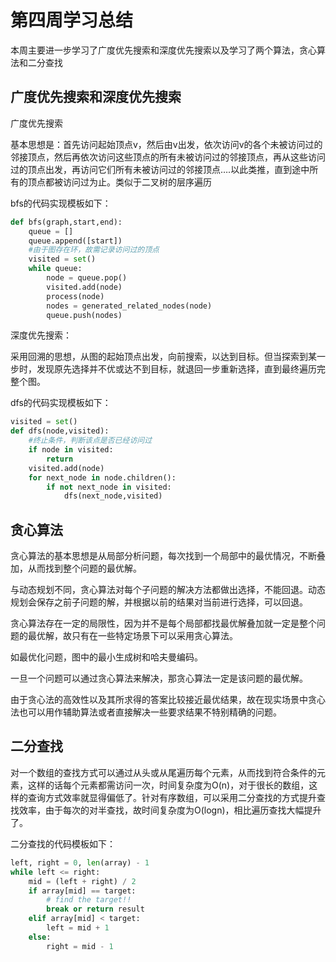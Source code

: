 # 第四周学习总结

本周主要进一步学习了广度优先搜索和深度优先搜索以及学习了两个算法，贪心算法和二分查找

## 广度优先搜索和深度优先搜索

广度优先搜索

基本思想是：首先访问起始顶点v，然后由v出发，依次访问v的各个未被访问过的邻接顶点，然后再依次访问这些顶点的所有未被访问过的邻接顶点，再从这些访问过的顶点出发，再访问它们所有未被访问过的邻接顶点….以此类推，直到途中所有的顶点都被访问过为止。类似于二叉树的层序遍历

bfs的代码实现模板如下：

```python
def bfs(graph,start,end):
    queue = []
    queue.append([start])
    #由于图存在环，故需记录访问过的顶点
    visited = set()
    while queue:
        node = queue.pop()
        visited.add(node)
        process(node)
        nodes = generated_related_nodes(node)
        queue.push(nodes)
```

深度优先搜索：

采用回溯的思想，从图的起始顶点出发，向前搜索，以达到目标。但当探索到某一步时，发现原先选择并不优或达不到目标，就退回一步重新选择，直到最终遍历完整个图。

dfs的代码实现模板如下：

```python
visited = set()
def dfs(node,visited):
    #终止条件，判断该点是否已经访问过
    if node in visited:
        return
    visited.add(node)
    for next_node in node.children():
        if not next_node in visited:
            dfs(next_node,visited)
```

## 贪心算法

贪心算法的基本思想是从局部分析问题，每次找到一个局部中的最优情况，不断叠加，从而找到整个问题的最优解。

与动态规划不同，贪心算法对每个子问题的解决方法都做出选择，不能回退。动态规划会保存之前子问题的解，并根据以前的结果对当前进行选择，可以回退。

贪心算法存在一定的局限性，因为并不是每个局部都找最优解叠加就一定是整个问题的最优解，故只有在一些特定场景下可以采用贪心算法。

如最优化问题，图中的最小生成树和哈夫曼编码。

一旦一个问题可以通过贪心算法来解决，那贪心算法一定是该问题的最优解。

由于贪心法的高效性以及其所求得的答案比较接近最优结果，故在现实场景中贪心法也可以用作辅助算法或者直接解决一些要求结果不特别精确的问题。

## 二分查找

对一个数组的查找方式可以通过从头或从尾遍历每个元素，从而找到符合条件的元素，这样的话每个元素都需访问一次，时间复杂度为O(n)，对于很长的数组，这样的查询方式效率就显得偏低了。针对有序数组，可以采用二分查找的方式提升查找效率，由于每次的对半查找，故时间复杂度为O(logn)，相比遍历查找大幅提升了。

二分查找的代码模板如下：

```python
left, right = 0, len(array) - 1
while left <= right:
    mid = (left + right) / 2
    if array[mid] == target:
    	# find the target!!
        break or return result
    elif array[mid] < target:
        left = mid + 1
    else:
        right = mid - 1
```

